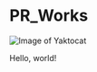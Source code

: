 # PR_Works
![Image of Yaktocat](https://1.bp.blogspot.com/-yi7t7kq3DB8/Xk86VJmCHgI/AAAAAAAAAEc/EV2A9zeC8CkNsjlIHSIeJ0svjnEDa-rvgCLcBGAsYHQ/s1600/%25D0%259C%25D0%25B8%25D0%25BB%25D1%258B%25D0%25B5%2B%25D0%25B0%25D0%25BD%25D0%25B8%25D0%25BC%25D0%25B5%2B%25D0%25B4%25D0%25B5%25D0%25B2%25D1%2583%25D1%2588%25D0%25BA%25D0%25B8.png)

Hello, world!
